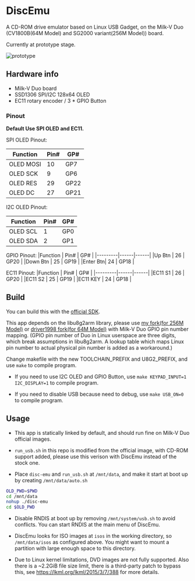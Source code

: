 # DiscEmu

A CD-ROM drive emulator based on Linux USB Gadget, on the Milk-V Duo (CV1800B(64M Model) and SG2000 variant(256M Model)) board.

Currently at prototype stage.

![prototype](img/prototype.jpg)

## Hardware info

- Milk-V Duo board
- SSD1306 SPI/I2C 128x64 OLED
- EC11 rotary encoder / 3 * GPIO Button
### Pinout

**Default Use SPI OLED and EC11.**

SPI OLED Pinout: 

|Function | Pin# | GP#  |
|---------|------|------|
|OLED MOSI| 10   | GP7  |
|OLED SCK | 9    | GP6  |
|OLED RES | 29   | GP22 |
|OLED DC  | 27   | GP21 |

I2C OLED Pinout: 

|Function | Pin# | GP#  |
|---------|------|------|
|OLED SCL | 1    | GP0  |
|OLED SDA | 2    | GP1  |

GPIO Pinout:
|Function | Pin# | GP#  |
|---------|------|------|
|Up Btn   | 26   | GP20 |
|Down Btn | 25   | GP19 |
|Enter Btn| 24   | GP18 |

EC11 Pinout:
|Function | Pin# | GP#  |
|---------|------|------|
|EC11 S1  | 26   | GP20 |
|EC11 S2  | 25   | GP19 |
|EC11 KEY | 24   | GP18 |


## Build

You can build this with the [official SDK](https://github.com/milkv-duo/host-tools).

This app depends on the libu8g2arm library, please use [my fork(for 256M Model)](https://github.com/slzkud/libu8g2arm-milkvduo-256m) or [driver1998 fork(for 64M Model)](https://github.com/driver1998/libu8g2arm-milkvduo) with Milk-V Duo GPIO pin number mapping. (GPIO pin number of Duo in Linux userspace are three digits, which break assumptions in libu8g2arm. A lookup table which maps Linux pin number to actual physical pin number is added as a workaround.) 

Change makefile with the new TOOLCHAIN_PREFIX and U8G2_PREFIX, and use ``make`` to compile program.

- If you need to use I2C OLED and GPIO Button, use ``make KEYPAD_INPUT=1 I2C_DISPLAY=1`` to compile program.

- If you need to disable USB because need to debug, use ``make USB_ON=0`` to compile program. 

## Usage

- This app is statically linked by default, and should run fine on Milk-V Duo official images. 

- `run_usb.sh` in this repo is modified from the official image, with CD-ROM support added, please use this verison with DiscEmu instead of the stock one.

- Place `disc-emu` and `run_usb.sh` at `/mnt/data`, and make it start at boot up by creating `/mnt/data/auto.sh`

```bash
OLD_PWD=$PWD
cd /mnt/data
nohup ./disc-emu
cd $OLD_PWD
```

- Disable RNDIS at boot up by removing `/mnt/system/usb.sh` to avoid conflicts. You can start RNDIS at the main menu of DiscEmu.

- DiscEmu looks for ISO images at `isos` in the working directory, so `/mnt/data/isos` as configured above. You might want to mount a partition with large enough space to this directory.

- Due to Linux kernel limitations, DVD images are not fully supported. Also there is a ~2.2GiB file size limit, there is a third-party patch to bypass this, see https://lkml.org/lkml/2015/3/7/388 for more details.

